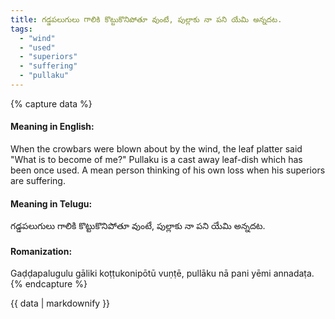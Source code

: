```yaml
---
title: గడ్డపలుగులు గాలికి కొట్టుకొనిపోతూ వుంటే, పుల్లాకు నా పని యేమి అన్నదట.
tags:
  - "wind"
  - "used"
  - "superiors"
  - "suffering"
  - "pullaku"
---
```


{% capture data %}
#### Meaning in English:
When the crowbars were blown about by the wind, the leaf platter said "What is to become of me?"
Pullaku is a cast away leaf-dish which has been once used.
A mean person thinking of his own loss when his superiors are suffering.

#### Meaning in Telugu:
గడ్డపలుగులు గాలికి కొట్టుకొనిపోతూ వుంటే, పుల్లాకు నా పని యేమి అన్నదట.

#### Romanization:
Gaḍḍapalugulu gāliki koṭṭukonipōtū vuṇṭē, pullāku nā pani yēmi annadaṭa.
{% endcapture %}

{{ data | markdownify }}

